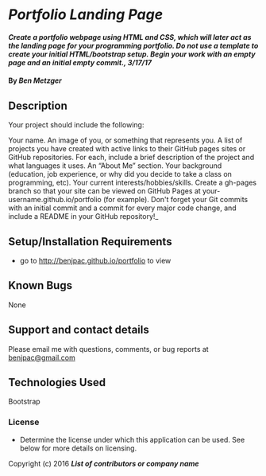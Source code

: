 # _Portfolio Landing Page_

#### _Create a portfolio webpage using HTML and CSS, which will later act as the landing page for your programming portfolio. Do not use a template to create your initial HTML/bootstrap setup. Begin your work with an empty page and an initial empty commit., 3/17/17_

#### By _**Ben Metzger**_

## Description

Your project should include the following:

Your name.
An image of you, or something that represents you.
A list of projects you have created with active links to their GitHub pages sites or GitHub repositories.
For each, include a brief description of the project and what languages it uses.
An “About Me” section.
Your background (education, job experience, or why did you decide to take a class on programming, etc).
Your current interests/hobbies/skills.
Create a gh-pages branch so that your site can be viewed on GitHub Pages at your-username.github.io/portfolio (for example).
Don't forget your Git commits with an initial commit and a commit for every major code change, and include a README in your GitHub repository!_

## Setup/Installation Requirements

* go to http://benjpac.github.io/portfolio to view

## Known Bugs

None

## Support and contact details

Please email me with questions, comments, or bug reports at benjpac@gmail.com

## Technologies Used

Bootstrap

### License

* Determine the license under which this application can be used.  See below for more details on licensing. 

Copyright (c) 2016 **_List of contributors or company name_**
